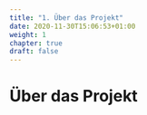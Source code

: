 ```yaml
---
title: "1. Über das Projekt"
date: 2020-11-30T15:06:53+01:00
weight: 1
chapter: true
draft: false
---
```



# Über das Projekt